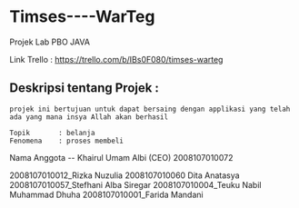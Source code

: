 # Timses----WarTeg
 Projek Lab PBO JAVA

Link Trello  : https://trello.com/b/IBs0F080/timses-warteg
 
Deskripsi tentang Projek :
--
    projek ini bertujuan untuk dapat bersaing dengan applikasi yang telah ada yang mana insya Allah akan berhasil

    Topik       : belanja
    Fenomena    : proses membeli 


Nama Anggota
--  Khairul Umam Albi (CEO) 2008107010072


2008107010012_Rizka Nuzulia
2008107010060 Dita Anatasya
2008107010057_Stefhani Alba Siregar
2008107010004_Teuku Nabil Muhammad Dhuha
2008107010001_Farida Mandani

